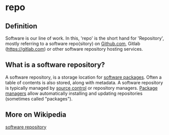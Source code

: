 # repo
## Definition
Software is our line of work. In this, 'repo' is the short hand for 'Repository', mostly referring to a software repo(sitory) on [Github.com](https://github.com), Gitlab (https://gitlab.com) or other software repository hosting services. 

## What is a software repository?
A software repository, is a storage location for [software packages](https://en.wikipedia.org/wiki/Package_format). Often a table of contents is also stored, along with metadata. A software repository is typically managed by [source control](https://en.wikipedia.org/wiki/Version_control) or repository managers. [Package managers](https://en.wikipedia.org/wiki/Package_manager) allow automatically installing and updating repositories (sometimes called "packages").  

## More on Wikipedia
[software repository](https://en.wikipedia.org/wiki/Software_repository)